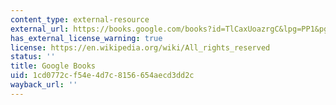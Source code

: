 ```yaml
---
content_type: external-resource
external_url: https://books.google.com/books?id=TlCaxUoazrgC&lpg=PP1&pg=PA115#v=onepage&q&f=false
has_external_license_warning: true
license: https://en.wikipedia.org/wiki/All_rights_reserved
status: ''
title: Google Books
uid: 1cd0772c-f54e-4d7c-8156-654aecd3dd2c
wayback_url: ''
---
```

